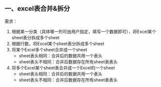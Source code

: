 ## 一、excel表合并&拆分

需求：

1. 根据某一分类（具体哪一列可由用户指定，填写一个数据即可），将Excel某个sheet表分拆成多个sheet
2. 根据行数，将Excel某个sheet表分拆成多个sheet
3. 将某个Excel多个sheet合并成一个sheet
   - sheet表头相同：合并后的数据共用一个表头
   - sheet表头不相同：合并后数据存在所有sheet表表头
4. 将多个Excel某个sheet表合并成一个Excel的一个sheet
   - sheet表头相同：合并后的数据共用一个表头
   - sheet表头不相同：合并后数据存在所有sheet表表头



